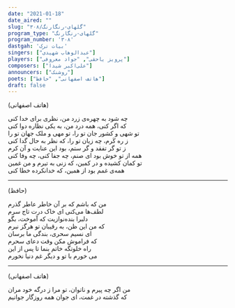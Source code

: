 ```yaml
---
date: "2021-01-18"
date_aired: ""
slug: "گلهای-رنگارنگ/۳۰۸"
program_type: "گلهای-رنگارنگ"
program_number: '۳۰۸'
dastgah: 'بیات ترک'
singers: ["عبدالوهاب شهیدی"]
players: ["پرویز یاحقی", "جواد معروفی"]
composers: ["علی‌اکبر شیدا"]
announcers: ["روشنک"]
poets: ["هاتف اصفهانی", "حافظ"]
draft: false
---
```


(هاتف اصفهانی)  

چه شود به چهره‌ی زرد من، نظری برای خدا کنی  
که اگر کنی، همه درد من، به یکی نظاره دوا کنی  
تو شهی و کشور جان تو را، تو مهی و ملک جهان تو را  
ز ره کَرم، چه زیان تو را، که نظر به حال گدا کنی  
ز تو گر تفقد و گر ستم، بود این عنایت و آن کرم  
همه از تو خوش بود ای صنم، چه جفا کنی، چه وفا کنی  
تو کمان کشیده و در کمین، که زنی به تیرم و من غمین  
همه‌ی غمم بود از همین، که خدانکرده خطا کنی  

---  

(حافظ)  

من که باشم که بر آن خاطر عاطر گذرم  
لطف‌ها می‌کنی ای خاک درت تاج سرم  
دلبرا بنده‌نوازیت که آموخت، بگو  
که من این ظن، به رقیبان تو هرگز نبرم  
ای نسیم سحری، بندگی ما برسان  
که فراموش مکن وقت دعای سحرم  
راه خلوتگه خاتم بنما تا پس از این  
می خورم با تو و دیگر غم دنیا نخورم  

---  

(هاتف اصفهانی)  

من اگر چه پیرم و ناتوان، تو مرا ز درگه خود مران  
که گذشته در غمت، ای جوان همه روزگار جوانیم  
